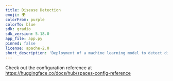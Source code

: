 ```yaml
---
title: Disease Detection
emoji: 🌍
colorFrom: purple
colorTo: blue
sdk: gradio
sdk_version: 5.18.0
app_file: app.py
pinned: false
license: apache-2.0
short_description: 'Deployment of a machine learning model to detect disease '
---
```


Check out the configuration reference at https://huggingface.co/docs/hub/spaces-config-reference
